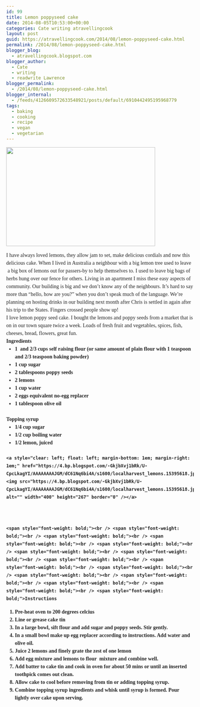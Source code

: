 ```yaml
---
id: 99
title: Lemon poppyseed cake
date: 2014-08-05T10:53:00+00:00
categories: Cate writing atravellingcook
layout: post
guid: https://atravellingcook.com/2014/08/lemon-poppyseed-cake.html
permalink: /2014/08/lemon-poppyseed-cake.html
blogger_blog:
  - atravellingcook.blogspot.com
blogger_author:
  - Cate
  - writing
  - readwrite Lawrence
blogger_permalink:
  - /2014/08/lemon-poppyseed-cake.html
blogger_internal:
  - /feeds/4126609572633548921/posts/default/6910442495195968779
tags:
  - baking
  - cooking
  - recipe
  - vegan
  - vegetarian
---
```





  <a  href="https://3.bp.blogspot.com/-AImSvSA-Hpo/VPiGaq7oonI/AAAAAAAAKwk/KhOVMROKkz8/s1600/lemon_poppy_seed_cake.jpg"><img src="https://3.bp.blogspot.com/-AImSvSA-Hpo/VPiGaq7oonI/AAAAAAAAKwk/KhOVMROKkz8/s1600/lemon_poppy_seed_cake.jpg" alt="" width="400" height="266" border="0" /></a>





<div style="color: #212121; font-family: Georgia, 'Times New Roman', Times, serif; font-size: 14px; line-height: 21px; margin-bottom: 1.5em; padding: 0px;">
  I have always loved lemons, they allow jam to set, make delicious cordials and now this delicious cake. When I lived in Australia a neighbour with a big lemon tree used to leave  a big box of lemons out for passers-by to help themselves to. I used to leave big bags of herbs hung over our fence for others. Living in an apartment I miss these easy aspects of community. Our building is big and we don&#8217;t know any of the neighbours. It&#8217;s hard to say more than &#8220;hello, how are you?&#8221; when you don&#8217;t speak much of the language. We&#8217;re planning on hosting drinks in our building next month after Chris is settled in again after his trip to the States. Fingers crossed people show up!




<div style="color: #212121; font-family: Georgia, 'Times New Roman', Times, serif; font-size: 14px; line-height: 21px; margin-bottom: 1.5em; padding: 0px;">
  I love lemon poppy seed cake. I bought the lemons and poppy seeds from a market that is on in our town square twice a week. Loads of fresh fruit and vegetables, spices, fish, cheeses, bread, flowers, great fun.


<div style="color: #212121; font-family: Georgia, 'Times New Roman', Times, serif; font-size: 14px; line-height: 21px; margin-bottom: 1.5em; padding: 0px;">
  <span style="font-weight: bold;">Ingredients


<ul style="color: #212121; font-family: Georgia, 'Times New Roman', Times, serif; font-size: 14px; line-height: 21px; margin: 0px 0px 1.5em 1.667em; padding: 0px;">
  <li style="margin: 0px; padding: 0px;">
    1  and 2/3 cups self raising flour (or same amount of plain flour with 1 teaspoon and 2/3 teaspoon baking powder)
  </li>
  <li style="margin: 0px; padding: 0px;">
    1 cup sugar
  </li>
  <li style="margin: 0px; padding: 0px;">
    2 tablespoons poppy seeds
  </li>
  <li style="margin: 0px; padding: 0px;">
    2 lemons
  </li>
  <li style="margin: 0px; padding: 0px;">
    1 cup water
  </li>
  <li style="margin: 0px; padding: 0px;">
    2 eggs equivalent no-egg replacer
  </li>
  <li style="margin: 0px; padding: 0px;">
    1 tablespoon olive oil
  </li>
</ul>

<div style="color: #212121; font-family: Georgia, 'Times New Roman', Times, serif; font-size: 14px; line-height: 21px; margin-bottom: 1.5em; padding: 0px;">
  <span style="font-weight: bold;">Topping syrup


<ul style="color: #212121; font-family: Georgia, 'Times New Roman', Times, serif; font-size: 14px; line-height: 21px; margin: 0px 0px 1.5em 1.667em; padding: 0px;">
  <li style="margin: 0px; padding: 0px;">
    1/4 cup sugar
  </li>
  <li style="margin: 0px; padding: 0px;">
    1/2 cup boiling water
  </li>
  <li style="margin: 0px; padding: 0px;">
    1/2 lemon, juiced
  </li>
</ul>

<div style="color: #212121; font-family: Georgia, 'Times New Roman', Times, serif; font-size: 14px; line-height: 21px; margin-bottom: 1.5em; padding: 0px;">
  
    <a style="clear: left; float: left; margin-bottom: 1em; margin-right: 1em;" href="https://4.bp.blogspot.com/-GkjbXvj1bRk/U-CpcLkagYI/AAAAAAAAJGM/dC61Nq6bi4A/s1600/localharvest_lemons.15395618.jpg"><img src="https://4.bp.blogspot.com/-GkjbXvj1bRk/U-CpcLkagYI/AAAAAAAAJGM/dC61Nq6bi4A/s1600/localharvest_lemons.15395618.jpg" alt="" width="400" height="267" border="0" /></a>
  
  
  
    <span style="font-weight: bold;"><br /> <span style="font-weight: bold;"><br /> <span style="font-weight: bold;"><br /> <span style="font-weight: bold;"><br /> <span style="font-weight: bold;"><br /> <span style="font-weight: bold;"><br /> <span style="font-weight: bold;"><br /> <span style="font-weight: bold;"><br /> <span style="font-weight: bold;"><br /> <span style="font-weight: bold;"><br /> <span style="font-weight: bold;"><br /> <span style="font-weight: bold;"><br /> <span style="font-weight: bold;"><br /> <span style="font-weight: bold;"><br /> <span style="font-weight: bold;">Instructions
  


<ol style="color: #212121; font-family: Georgia, 'Times New Roman', Times, serif; font-size: 14px; line-height: 21px; margin: 0px 0px 1.5em 1.667em; padding: 0px;">
  <li style="margin: 0px; padding: 0px;">
    Pre-heat oven to 200 degrees celcius
  </li>
  <li style="margin: 0px; padding: 0px;">
    Line or grease cake tin
  </li>
  <li style="margin: 0px; padding: 0px;">
    In a large bowl, sift flour and add sugar and poppy seeds. Stir gently.
  </li>
  <li style="margin: 0px; padding: 0px;">
    In a small bowl make up egg replacer according to instructions. Add water and olive oil.
  </li>
  <li style="margin: 0px; padding: 0px;">
    Juice 2 lemons and finely grate the zest of one lemon
  </li>
  <li style="margin: 0px; padding: 0px;">
    Add egg mixture and lemons to flour  mixture and combine well.
  </li>
  <li style="margin: 0px; padding: 0px;">
    Add batter to cake tin and cook in oven for about 50 mins or until an inserted toothpick comes out clean.
  </li>
  <li style="margin: 0px; padding: 0px;">
    Allow cake to cool before removing from tin or adding topping syrup.
  </li>
  <li style="margin: 0px; padding: 0px;">
    Combine topping syrup ingredients and whisk until syrup is formed. Pour lightly over cake upon serving.
  </li>
</ol>

<div style="color: #212121; font-family: Georgia, 'Times New Roman', Times, serif; font-size: 14px; line-height: 21px; margin-bottom: 1.5em; padding: 0px;">
